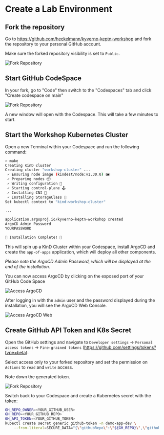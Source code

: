 # Create a Lab Environment

## Fork the repository

Go to https://github.com/heckelmann/kyverno-keptn-workshop and fork the repository to your personal GitHub account.

Make sure the forked repository visibility is set to `Public`.

![Fork Repository](assets/02-fork-repository.png)

## Start GitHub CodeSpace

In your fork, go to "Code" then switch to the "Codespaces" tab and click "Create codespace on main"

![Fork Repository](assets/02-create-codespace.png)

A new window will open with the Codespace. This will take a few minutes to start.

## Start the Workshop Kubernetes Cluster

Open a new Terminal within your Codespace and run the following command:

```bash
> make
Creating KinD cluster
Creating cluster "workshop-cluster" ...
 ✓ Ensuring node image (kindest/node:v1.30.0) 🖼 
 ✓ Preparing nodes 📦  
 ✓ Writing configuration 📜 
 ✓ Starting control-plane 🕹️ 
 ✓ Installing CNI 🔌 
 ✓ Installing StorageClass 💾 
Set kubectl context to "kind-workshop-cluster"

...

application.argoproj.io/kyverno-keptn-workshop created
ArgoCD Admin Password
YOURPASSWORD

🎉 Installation Complete! 🎉
```

This will spin up a KinD Cluster within your Codespace, install ArgoCD and create the `app-of-apps` application, which will deploy all other components.

*Please note the ArgoCD Admin Password, which will be displayed at the end of the installation.* 

You can now access ArgoCD by clicking on the exposed port of your GitHub Code Space

![Access ArgoCD](assets/02-access-argo.png)

After logging in with the `admin` user and the password displayed during the installation, you will see the ArgoCD Web Console.

![Access ArgoCD Web](assets/02-argocd-web-console.png)

## Create GitHub API Token and K8s Secret

Open the GitHub settings and navigate to `Developer settings` -> `Personal access tokens` -> `Fine-grained tokens` (https://github.com/settings/tokens?type=beta).

Select access only to your forked repository and set the permission on `Actions` to `read` and `write` access.

Note down the generated token.

![Fork Repository](assets/02-create-token.png)

Switch back to your Codespace and create a Kubernetes secret with the token:

```bash
GH_REPO_OWNER=<YOUR_GITHUB_USER>
GH_REPO=<YOUR_GITHUB_REPO>
GH_API_TOKEN=<YOUR_GITHUB_TOKEN>
kubectl create secret generic github-token -n demo-app-dev \
    --from-literal=SECURE_DATA="{\"githubRepo\":\"${GH_REPO}\",\"githubRepoOwner\":\"${GH_REPO_OWNER}\",\"apiToken\":\"${GH_API_TOKEN}\"}"
```
